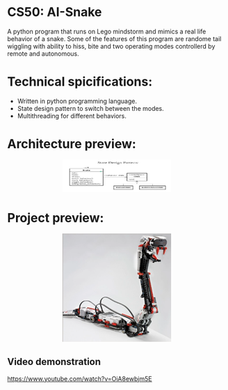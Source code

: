 # CS50: AI-Snake
A python program that runs on Lego mindstorm and mimics a real life behavior of a snake. Some of the features of this program are randome tail wiggling with ability to hiss, bite and two operating modes controllerd by remote and autonomous. 

# Technical spicifications: 
* Written in python programming language.
* State design pattern to switch between the modes.
* Multithreading for different behaviors.

# Architecture preview:
<p align="center">
    <img src="assets/architecture.png" alt="Preview" width="250" height="75" >
</p>

# Project preview: 
<p align="center">
    <img src="assets/snake.png" alt="Preview" width="250" height="250" >
</p>




## Video demonstration
https://www.youtube.com/watch?v=OiA8ewbjm5E